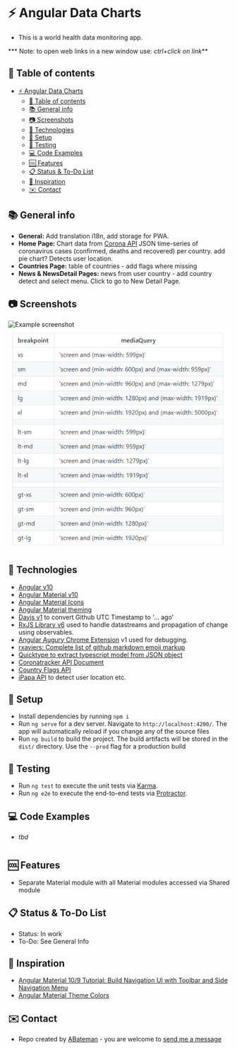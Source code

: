 # :zap: Angular Data Charts

* This is a world health data monitoring app.

*** Note: to open web links in a new window use: _ctrl+click on link_**

## :page_facing_up: Table of contents

* [:zap: Angular Data Charts](#zap-angular-data-charts)
  * [:page_facing_up: Table of contents](#page_facing_up-table-of-contents)
  * [:books: General info](#books-general-info)
  * [:camera: Screenshots](#camera-screenshots)
  * [:signal_strength: Technologies](#signal_strength-technologies)
  * [:floppy_disk: Setup](#floppy_disk-setup)
  * [:flashlight: Testing](#flashlight-testing)
  * [:computer: Code Examples](#computer-code-examples)
  * [:cool: Features](#cool-features)
  * [:clipboard: Status & To-Do List](#clipboard-status--to-do-list)
  * [:clap: Inspiration](#clap-inspiration)
  * [:envelope: Contact](#envelope-contact)

## :books: General info

* **General:** Add translation i18n, add storage for PWA.
* **Home Page:** Chart data from [Corona API](https://api.coronatracker.com/#api-Analytics-FetchAffectedCountries) JSON time-series of coronavirus cases (confirmed, deaths and recovered) per country. add pie chart? Detects user location.
* **Countries Page:** table of countries - add flags where missing
* **News & NewsDetail Pages:** news from user country - add country detect and select menu. Click to go to New Detail Page.

## :camera: Screenshots

![Example screenshot](./img/dashboard.png)
![Example screenshot](./img/screen-sizes.png)

## :signal_strength: Technologies

* [Angular v10](https://angular.io/)
* [Angular Material v10](https://material.angular.io/)
* [Angular Material Icons](https://material.io/resources/icons/?style=baseline)
* [Angular Material theming](https://material.angular.io/guide/theming)
* [Dayjs v1](https://github.com/iamkun/dayjs) to convert Github UTC Timestamp to '... ago'
* [RxJS Library v6](https://angular.io/guide/rx-library) used to handle datastreams and propagation of change using observables.
* [Angular Augury Chrome Extension](https://chrome.google.com/webstore/detail/augury/elgalmkoelokbchhkhacckoklkejnhcd) v1 used for debugging.
* [rxaviers: Complete list of github markdown emoji markup](https://gist.github.com/rxaviers/7360908)
* [Quicktype to extract typescript model from JSON object](https://app.quicktype.io/)
* [Coronatracker API Document](http://api.coronatracker.com/)
* [Country Flags API](https://www.countryflags.io)
* [iPapa API](https://ipapi.co/) to detect user location etc.

## :floppy_disk: Setup

* Install dependencies by running `npm i`
* Run `ng serve` for a dev server. Navigate to `http://localhost:4200/`. The app will automatically reload if you change any of the source files
* Run `ng build` to build the project. The build artifacts will be stored in the `dist/` directory. Use the `--prod` flag for a production build

## :flashlight: Testing

* Run `ng test` to execute the unit tests via [Karma](https://karma-runner.github.io).
* Run `ng e2e` to execute the end-to-end tests via [Protractor](http://www.protractortest.org/).

## :computer: Code Examples

* _tbd_

```typescript

```

## :cool: Features

* Separate Material module with all Material modules accessed via Shared module

## :clipboard: Status & To-Do List

* Status: In work
* To-Do: See General Info

## :clap: Inspiration

* [Angular Material 10/9 Tutorial: Build Navigation UI with Toolbar and Side Navigation Menu](https://www.techiediaries.com/angular-material-navigation-toolbar-sidenav/)
* [Angular Material Theme Colors](https://medium.com/@treviergits/angular-material-theme-color-options-7d5968cb7460)

## :envelope: Contact

* Repo created by [ABateman](https://www.andrewbateman.org) - you are welcome to [send me a message](https://andrewbateman.org/contact)
